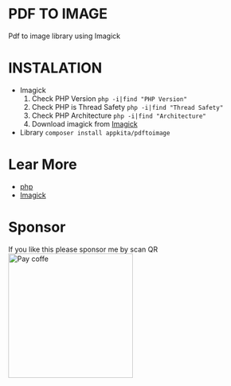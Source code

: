 # PDF TO IMAGE

Pdf to image library using Imagick

# INSTALATION

- Imagick
  1. Check PHP Version `php -i|find "PHP Version"`
  2. Check PHP is Thread Safety `php -i|find "Thread Safety"`
  3. Check PHP Architecture `php -i|find "Architecture"`
  4. Download imagick from [Imagick](https://pecl.php.net/package/imagick)
- Library
  `composer install appkita/pdftoimage`

# Lear More

- [php](https://www.php.net/manual/en)
- [Imagick](https://www.php.net/manual/en/book.imagick.php)

# Sponsor

If you like this please sponsor me by scan QR
<img src="https://app-kita.com/sponsor.png" width="250" title="Pay coffe"/>
